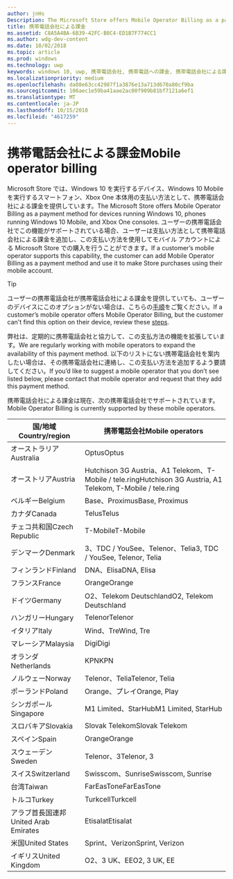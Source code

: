```yaml
---
author: jnHs
Description: The Microsoft Store offers Mobile Operator Billing as a payment method for mobile operators who support this capability.
title: 携帯電話会社による課金
ms.assetid: C8A5A4BA-6B39-42FC-B8C4-ED1B7F774CC1
ms.author: wdg-dev-content
ms.date: 10/02/2018
ms.topic: article
ms.prod: windows
ms.technology: uwp
keywords: windows 10, uwp, 携帯電話会社, 携帯電話への課金, 携帯電話会社による課金
ms.localizationpriority: medium
ms.openlocfilehash: da08e63cc42987f1a3876e13a713d670a80cf9ba
ms.sourcegitcommit: 106aec1e59ba41aae2ac00f909b81bf7121a6ef1
ms.translationtype: MT
ms.contentlocale: ja-JP
ms.lasthandoff: 10/15/2018
ms.locfileid: "4617259"
---
```

# <a name="mobile-operator-billing"></a><span data-ttu-id="547cd-103">携帯電話会社による課金</span><span class="sxs-lookup"><span data-stu-id="547cd-103">Mobile operator billing</span></span>


<span data-ttu-id="547cd-104">Microsoft Store では、Windows 10 を実行するデバイス、Windows 10 Mobile を実行するスマートフォン、Xbox One 本体用の支払い方法として、携帯電話会社による課金を提供しています。</span><span class="sxs-lookup"><span data-stu-id="547cd-104">The Microsoft Store offers Mobile Operator Billing as a payment method for devices running Windows 10, phones running Windows 10 Mobile, and Xbox One consoles.</span></span> <span data-ttu-id="547cd-105">ユーザーの携帯電話会社でこの機能がサポートされている場合、ユーザーは支払い方法として携帯電話会社による課金を追加し、この支払い方法を使用してモバイル アカウントによる Microsoft Store での購入を行うことができます。</span><span class="sxs-lookup"><span data-stu-id="547cd-105">If a customer’s mobile operator supports this capability, the customer can add Mobile Operator Billing as a payment method and use it to make Store purchases using their mobile account.</span></span>

> [!TIP]
>  <span data-ttu-id="547cd-106">ユーザーの携帯電話会社が携帯電話会社による課金を提供していても、ユーザーのデバイスにこのオプションがない場合は、こちらの[手順](http://go.microsoft.com/fwlink/p/?LinkId=523993)をご覧ください。</span><span class="sxs-lookup"><span data-stu-id="547cd-106">If a customer’s mobile operator offers Mobile Operator Billing, but the customer can't find this option on their device, review these [steps](http://go.microsoft.com/fwlink/p/?LinkId=523993).</span></span>

<span data-ttu-id="547cd-107">弊社は、定期的に携帯電話会社と協力して、この支払方法の機能を拡張しています。</span><span class="sxs-lookup"><span data-stu-id="547cd-107">We are regularly working with mobile operators to expand the availability of this payment method.</span></span> <span data-ttu-id="547cd-108">以下のリストにない携帯電話会社を案内したい場合は、その携帯電話会社に連絡し、この支払い方法を追加するよう要請してください。</span><span class="sxs-lookup"><span data-stu-id="547cd-108">If you’d like to suggest a mobile operator that you don’t see listed below, please contact that mobile operator and request that they add this payment method.</span></span>

<span data-ttu-id="547cd-109">携帯電話会社による課金は現在、次の携帯電話会社でサポートされています。</span><span class="sxs-lookup"><span data-stu-id="547cd-109">Mobile Operator Billing is currently supported by these mobile operators.</span></span>

| <span data-ttu-id="547cd-110">国/地域</span><span class="sxs-lookup"><span data-stu-id="547cd-110">Country/region</span></span>  | <span data-ttu-id="547cd-111">携帯電話会社</span><span class="sxs-lookup"><span data-stu-id="547cd-111">Mobile operators</span></span>                 |
|-----------------|----------------------------------|
| <span data-ttu-id="547cd-112">オーストラリア</span><span class="sxs-lookup"><span data-stu-id="547cd-112">Australia</span></span>       | <span data-ttu-id="547cd-113">Optus</span><span class="sxs-lookup"><span data-stu-id="547cd-113">Optus</span></span>                            |
| <span data-ttu-id="547cd-114">オーストリア</span><span class="sxs-lookup"><span data-stu-id="547cd-114">Austria</span></span>         | <span data-ttu-id="547cd-115">Hutchison 3G Austria、A1 Telekom、T-Mobile / tele.ring</span><span class="sxs-lookup"><span data-stu-id="547cd-115">Hutchison 3G Austria, A1 Telekom, T-Mobile / tele.ring</span></span>  |
| <span data-ttu-id="547cd-116">ベルギー</span><span class="sxs-lookup"><span data-stu-id="547cd-116">Belgium</span></span>         | <span data-ttu-id="547cd-117">Base、Proximus</span><span class="sxs-lookup"><span data-stu-id="547cd-117">Base, Proximus</span></span>                   |
| <span data-ttu-id="547cd-118">カナダ</span><span class="sxs-lookup"><span data-stu-id="547cd-118">Canada</span></span>          | <span data-ttu-id="547cd-119">Telus</span><span class="sxs-lookup"><span data-stu-id="547cd-119">Telus</span></span>                            |
| <span data-ttu-id="547cd-120">チェコ共和国</span><span class="sxs-lookup"><span data-stu-id="547cd-120">Czech Republic</span></span>  | <span data-ttu-id="547cd-121">T-Mobile</span><span class="sxs-lookup"><span data-stu-id="547cd-121">T-Mobile</span></span>                         |
| <span data-ttu-id="547cd-122">デンマーク</span><span class="sxs-lookup"><span data-stu-id="547cd-122">Denmark</span></span>         | <span data-ttu-id="547cd-123">3、TDC / YouSee、Telenor、Telia</span><span class="sxs-lookup"><span data-stu-id="547cd-123">3, TDC / YouSee, Telenor, Telia</span></span>  |
| <span data-ttu-id="547cd-124">フィンランド</span><span class="sxs-lookup"><span data-stu-id="547cd-124">Finland</span></span>         | <span data-ttu-id="547cd-125">DNA、Elisa</span><span class="sxs-lookup"><span data-stu-id="547cd-125">DNA, Elisa</span></span>                       |
| <span data-ttu-id="547cd-126">フランス</span><span class="sxs-lookup"><span data-stu-id="547cd-126">France</span></span>          | <span data-ttu-id="547cd-127">Orange</span><span class="sxs-lookup"><span data-stu-id="547cd-127">Orange</span></span>                           |
| <span data-ttu-id="547cd-128">ドイツ</span><span class="sxs-lookup"><span data-stu-id="547cd-128">Germany</span></span>         | <span data-ttu-id="547cd-129">O2、Telekom Deutschland</span><span class="sxs-lookup"><span data-stu-id="547cd-129">O2, Telekom Deutschland</span></span>          |
| <span data-ttu-id="547cd-130">ハンガリー</span><span class="sxs-lookup"><span data-stu-id="547cd-130">Hungary</span></span>         | <span data-ttu-id="547cd-131">Telenor</span><span class="sxs-lookup"><span data-stu-id="547cd-131">Telenor</span></span>                          |
| <span data-ttu-id="547cd-132">イタリア</span><span class="sxs-lookup"><span data-stu-id="547cd-132">Italy</span></span>           | <span data-ttu-id="547cd-133">Wind、Tre</span><span class="sxs-lookup"><span data-stu-id="547cd-133">Wind, Tre</span></span>                        |
| <span data-ttu-id="547cd-134">マレーシア</span><span class="sxs-lookup"><span data-stu-id="547cd-134">Malaysia</span></span>        | <span data-ttu-id="547cd-135">Digi</span><span class="sxs-lookup"><span data-stu-id="547cd-135">Digi</span></span>                             |
| <span data-ttu-id="547cd-136">オランダ</span><span class="sxs-lookup"><span data-stu-id="547cd-136">Netherlands</span></span>     | <span data-ttu-id="547cd-137">KPN</span><span class="sxs-lookup"><span data-stu-id="547cd-137">KPN</span></span>                              |
| <span data-ttu-id="547cd-138">ノルウェー</span><span class="sxs-lookup"><span data-stu-id="547cd-138">Norway</span></span>          | <span data-ttu-id="547cd-139">Telenor、Telia</span><span class="sxs-lookup"><span data-stu-id="547cd-139">Telenor, Telia</span></span>                   |
| <span data-ttu-id="547cd-140">ポーランド</span><span class="sxs-lookup"><span data-stu-id="547cd-140">Poland</span></span>          | <span data-ttu-id="547cd-141">Orange、プレイ</span><span class="sxs-lookup"><span data-stu-id="547cd-141">Orange, Play</span></span>                     |
| <span data-ttu-id="547cd-142">シンガポール</span><span class="sxs-lookup"><span data-stu-id="547cd-142">Singapore</span></span>       | <span data-ttu-id="547cd-143">M1 Limited、StarHub</span><span class="sxs-lookup"><span data-stu-id="547cd-143">M1 Limited, StarHub</span></span>              |
| <span data-ttu-id="547cd-144">スロバキア</span><span class="sxs-lookup"><span data-stu-id="547cd-144">Slovakia</span></span>        | <span data-ttu-id="547cd-145">Slovak Telekom</span><span class="sxs-lookup"><span data-stu-id="547cd-145">Slovak Telekom</span></span>                   |
| <span data-ttu-id="547cd-146">スペイン</span><span class="sxs-lookup"><span data-stu-id="547cd-146">Spain</span></span>           | <span data-ttu-id="547cd-147">Orange</span><span class="sxs-lookup"><span data-stu-id="547cd-147">Orange</span></span>                           |
| <span data-ttu-id="547cd-148">スウェーデン</span><span class="sxs-lookup"><span data-stu-id="547cd-148">Sweden</span></span>          | <span data-ttu-id="547cd-149">Telenor、3</span><span class="sxs-lookup"><span data-stu-id="547cd-149">Telenor, 3</span></span>                       |
| <span data-ttu-id="547cd-150">スイス</span><span class="sxs-lookup"><span data-stu-id="547cd-150">Switzerland</span></span>     | <span data-ttu-id="547cd-151">Swisscom、Sunrise</span><span class="sxs-lookup"><span data-stu-id="547cd-151">Swisscom, Sunrise</span></span>                |
| <span data-ttu-id="547cd-152">台湾</span><span class="sxs-lookup"><span data-stu-id="547cd-152">Taiwan</span></span>          | <span data-ttu-id="547cd-153">FarEasTone</span><span class="sxs-lookup"><span data-stu-id="547cd-153">FarEasTone</span></span>                       |
| <span data-ttu-id="547cd-154">トルコ</span><span class="sxs-lookup"><span data-stu-id="547cd-154">Turkey</span></span>          | <span data-ttu-id="547cd-155">Turkcell</span><span class="sxs-lookup"><span data-stu-id="547cd-155">Turkcell</span></span>                         |
| <span data-ttu-id="547cd-156">アラブ首長国連邦</span><span class="sxs-lookup"><span data-stu-id="547cd-156">United Arab Emirates</span></span> | <span data-ttu-id="547cd-157">Etisalat</span><span class="sxs-lookup"><span data-stu-id="547cd-157">Etisalat</span></span>                    |
| <span data-ttu-id="547cd-158">米国</span><span class="sxs-lookup"><span data-stu-id="547cd-158">United States</span></span>   | <span data-ttu-id="547cd-159">Sprint、Verizon</span><span class="sxs-lookup"><span data-stu-id="547cd-159">Sprint, Verizon</span></span>                  |
| <span data-ttu-id="547cd-160">イギリス</span><span class="sxs-lookup"><span data-stu-id="547cd-160">United Kingdom</span></span>  | <span data-ttu-id="547cd-161">O2、3 UK、EE</span><span class="sxs-lookup"><span data-stu-id="547cd-161">O2, 3 UK, EE</span></span>                     |

 



 


 

 




